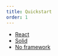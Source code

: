 ```yaml
---
title: Quickstart
order: 1
---
```


- [React](./react/index.md)
- [Solid](./solid/index.md)
- [No framework](./vanilla/index.md)
